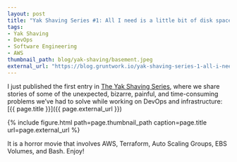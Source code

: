 ```yaml
---
layout: post
title: "Yak Shaving Series #1: All I need is a little bit of disk space"
tags:
- Yak Shaving
- DevOps
- Software Engineering
- AWS
thumbnail_path: blog/yak-shaving/basement.jpeg
external_url: "https://blog.gruntwork.io/yak-shaving-series-1-all-i-need-is-a-little-bit-of-disk-space-6e5ef1644f67"
---
```


I just published the first entry in [The Yak Shaving Series](https://blog.gruntwork.io/introducing-the-yak-shaving-series-247e7f20f81), 
where we share stories of some of the unexpected, bizarre, painful, and time-consuming problems we’ve had to solve 
while working on DevOps and infrastructure: [{{ page.title }}]({{ page.external_url }})

{% include figure.html path=page.thumbnail_path caption=page.title url=page.external_url %}

It is a horror movie that involves AWS, Terraform, Auto Scaling Groups, EBS Volumes, and Bash. Enjoy!